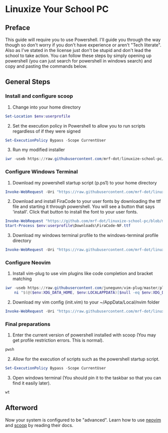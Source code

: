 # Linuxize Your School PC
## Preface
This guide will require you to use Powershell. I'll guide you through the way though so don't worry if you don't have experience or aren't "Tech literate". Also as I've stated in the license just don't be stupid and don't lead the school to take action. You can follow these steps by simply opening up powershell (you can just search for powershell in windows search) and copy and pasting the commands below.
## General Steps
### Install and configure scoop
1. Change into your home directory
```powershell
Set-Location $env:userprofile
```
2. Set the execution policy in Powershell to allow you to run scripts regardless of if they were signed
```powershell
Set-ExecutionPolicy Bypass -Scope CurrentUser
```
3. Run my modified installer
```powershell
iwr -useb https://raw.githubusercontent.com/mrf-dot/linuxize-school-pc/main/scoop-install.ps1 | iex
```
### Configure Windows Terminal
1. Download my powershell startup script (p.ps1) to your home directory
```powershell
Invoke-WebRequest -Uri "https://raw.githubusercontent.com/mrf-dot/linuxize-school-pc/main/p.ps1" -Outfile "$env:userprofile\p.ps1"
```
2. Download and install FiraCode to your user fonts by downloading the ttf file and starting it through powershell. You will see a button that says 'install'. Click that button to install the font to your user fonts.
```powershell
Invoke-WebRequest "https://github.com/mrf-dot/linuxize-school-pc/blob/main/FiraCode-NF.ttf?raw=true" -OutFile $env:userprofile/Downloads/FiraCode-NF.ttf
Start-Process $env:userprofile\Downloads\FiraCode-NF.ttf
```
3. Download my windows terminal profile to the windows-terminal profile directory
```powershell
Invoke-WebRequest -Uri "https://raw.githubusercontent.com/mrf-dot/linuxize-school-pc/main/settings.json" -OutFile "$env:LocalAppData\Microsoft\Windows Terminal\settings.json"  
```
### Configure Neovim
1. Install vim-plug to use vim plugins like code completion and bracket matching
```powershell
iwr -useb https://raw.githubusercontent.com/junegunn/vim-plug/master/plug.vim |`
    ni "$(@($env:XDG_DATA_HOME, $env:LOCALAPPDATA)[$null -eq $env:XDG_DATA_HOME])/nvim-data/site/autoload/plug.vim" -Force
```
2. Download my vim config (init.vim) to your ~/AppData/Local/nvim folder
```powershell
Invoke-WebRequest -Uri "https://raw.githubusercontent.com/mrf-dot/linuxize-school-pc/main/init.vim" -Outfile "$env:localappdata\nvim\init.vim"
```
### Final preparations
1. Enter the current version of powershell installed with scoop (You may get profile restriction errors. This is normal).
```powershell
pwsh
```
2. Allow for the execution of scripts such as the powershell startup script.
```powershell
Set-ExecutionPolicy Bypass -Scope CurrentUser
```
3. Open windows terminal (You should pin it to the taskbar so that you can find it easily later).
```powershell
wt
```
## Afterword
Now your system is configured to be "advanced". Learn how to use [neovim](https://neovim.io/doc/user/) and [scoop](https://scoop.sh/) by reading their docs.
